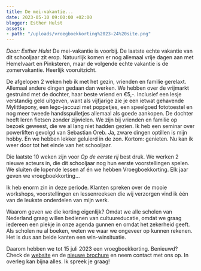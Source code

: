 ```yaml
---
title: De mei-vakantie...
date: 2023-05-10 09:00:00 +02:00
blogger: Esther Hulst
assets:
- path: "/uploads/vroegboekkorting%2023-24%20site.png"
---
```


*Door: Esther Hulst*
De mei-vakantie is voorbij. De laatste echte vakantie van dit schooljaar zit erop. Natuurlijk komen er nog allemaal vrije dagen aan met Hemelvaart en Pinksteren, maar de volgende echte vakantie is de zomervakantie. Heerlijk vooruitzicht.

De afgelopen 2 weken heb ik met het gezin, vrienden en familie gerelaxt. Allemaal andere dingen gedaan dan werken. We hebben over de vrijmarkt gestruind met de dochter, haar beste vriend en €5,-. Inclusief een lesje verstandig geld uitgeven, want als vijfjarige zie je een ietwat gehavende Mylittlepony, een lego-jaccuzi met poppetjes, een speelgoed fototoestel en nog meer tweede handsspulletjes allemaal als goede aankopen. De dochter heeft leren fietsen zonder zijwielen. We zijn bij vrienden en familie op bezoek geweest, die we al lang niet hadden gezien. Ik heb een seminar over powerliften gevolgd van Sebastian Oreb. Ja, zware dingen optillen is mijn hobby. En we hebben lekker geluierd in de zon. Kortom: genieten. Nu kan ik weer door tot het einde van het schooljaar. 

Die laatste 10 weken zijn voor *Op de eerste rij* best druk. We werken 2 nieuwe acteurs in, die dit schooljaar nog hun eerste voorstellingen spelen. We sluiten de lopende lessen af én we hebben Vroegboekkorting. Elk jaar geven we vroegboekkorting...

Ik heb enorm zin in deze periode. Klanten spreken over de mooie workshops, voorstellingen en lessenreeksen die wij verzorgen vind ik één van de leukste onderdelen van mijn werk.

Waarom geven we die korting eigenlijk? Omdat we alle scholen van Nederland graag willen bedienen van cultuureducatie, omdat we graag iedereen een plekje in onze agenda gunnen en omdat het zekerheid geeft. Als scholen nu al boeken, weten we waar we ongeveer op kunnen rekenen. Het is dus aan beide kanten een win-winsituatie.

Daarom hebben we tot 15 juli 2023 een vroegboekkorting. Benieuwd? Check de [website](https://www.opde1sterij.nl/opde1sterij/actie/) en de [nieuwe brochure](https://indd.adobe.com/view/866b853d-c2ba-44f7-a6e5-62127d780a5c) en neem contact met ons op. In overleg kan bijna alles. Ik spreek je graag!
